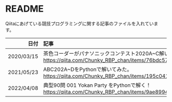 # README
Qiitaにあげている競技プログラミングに関する記事のファイルを入れています。

| 日付 | 記事 |
|--:|:--|
|2020/03/15|茶色コーダーがパナソニックコンテスト2020A~C解いてみた<br>https://qiita.com/Chunky_RBP_chan/items/76bdc57f80899dfa142e|
|2021/05/23|ABC202A~DをPythonで解いてみた。<br>https://qiita.com/Chunky_RBP_chan/items/195c04113ab442ae9134|
|2022/04/08|典型90問 001 Yokan Party をPythonで解く！<br>https://qiita.com/Chunky_RBP_chan/items/9ae8994fb233cde0ab5b|
